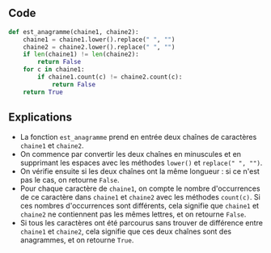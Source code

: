 ## Code

```python
def est_anagramme(chaine1, chaine2):
    chaine1 = chaine1.lower().replace(" ", "")
    chaine2 = chaine2.lower().replace(" ", "")
    if len(chaine1) != len(chaine2):
        return False
    for c in chaine1:
        if chaine1.count(c) != chaine2.count(c):
            return False
    return True
```

## Explications

- La fonction ```est_anagramme``` prend en entrée deux chaînes de caractères ```chaine1``` et ```chaine2```.
- On commence par convertir les deux chaînes en minuscules et en supprimant les espaces avec les méthodes ```lower()``` et ```replace(" ", "")```.
- On vérifie ensuite si les deux chaînes ont la même longueur : si ce n'est pas le cas, on retourne ```False```.
- Pour chaque caractère de ```chaine1```, on compte le nombre d'occurrences de ce caractère dans ```chaine1``` et ```chaine2``` avec les méthodes ```count(c)```. Si ces nombres d'occurrences sont différents, cela signifie que ```chaine1``` et ```chaine2``` ne contiennent pas les mêmes lettres, et on retourne ```False```.
- Si tous les caractères ont été parcourus sans trouver de différence entre ```chaine1``` et ```chaine2```, cela signifie que ces deux chaînes sont des anagrammes, et on retourne ```True```.